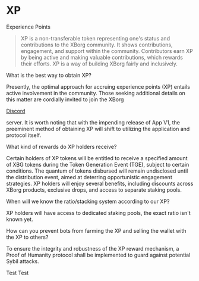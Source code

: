 # XP

Experience Points

> XP is a non-transferable token representing one's status and contributions to the XBorg community. It shows contributions, engagement, and support within the community. Contributors earn XP by being active and making valuable contributions, which rewards their efforts. XP is a way of building XBorg fairly and inclusively.

What is the best way to obtain XP?

Presently, the optimal approach for accruing experience points (XP) entails active involvement in the community. Those seeking additional details on this matter are cordially invited to join the XBorg

[Discord](https://discord.gg/xborg)

server. It is worth noting that with the impending release of App V1, the preeminent method of obtaining XP will shift to utilizing the application and protocol itself.

What kind of rewards do XP holders receive?

Certain holders of XP tokens will be entitled to receive a specified amount of XBG tokens during the Token Generation Event (TGE), subject to certain conditions. The quantum of tokens disbursed will remain undisclosed until the distribution event, aimed at deterring opportunistic engagement strategies. XP holders will enjoy several benefits, including discounts across XBorg products, exclusive drops, and access to separate staking pools.

When will we know the ratio/stacking system according to our XP?

XP holders will have access to dedicated staking pools, the exact ratio isn't known yet.

How can you prevent bots from farming the XP and selling the wallet with the XP to others?

To ensure the integrity and robustness of the XP reward mechanism, a Proof of Humanity protocol shall be implemented to guard against potential Sybil attacks.

Test Test
